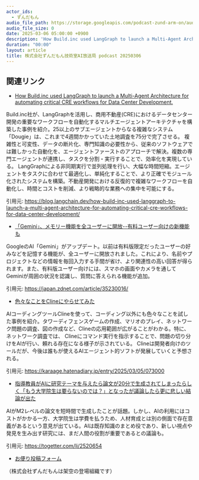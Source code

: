 ```yaml
---
actor_ids:
  - ずんだもん
audio_file_path: https://storage.googleapis.com/podcast-zund-arm-on/audio/株式会社ずんだもん技術室AI放送局_podcast_20250306.mp3
audio_file_size: 0
date: 2025-03-06 05:00:00 +0900
description: 'How Build.inc used LangGraph to launch a Multi-Agent Architecture for automating critical CRE workflows for Data Center Development.、「Gemini」、メモリー機能を全ユーザーに開放--有料ユーザー向けの新機能も、色々なことをClineにやらせてみた、指導教員がAIに研究テーマを与えたら論文が20分で生成されてしまったらしく「もう大学院生は要らないのでは？」となったが議論したら更に悲しい結論が出た'
duration: "00:00"
layout: article
title: 株式会社ずんだもん技術室AI放送局 podcast 20250306
---
```


## 関連リンク


- [How Build.inc used LangGraph to launch a Multi-Agent Architecture for automating critical CRE workflows for Data Center Development.](https://blog.langchain.dev/how-build-inc-used-langgraph-to-launch-a-multi-agent-architecture-for-automating-critical-cre-workflows-for-data-center-development/)  


Build.inc社が、LangGraphを活用し、商用不動産(CRE)におけるデータセンター開発の重要なワークフローを自動化するマルチエージェントアーキテクチャを構築した事例を紹介。25以上のサブエージェントからなる複雑なシステム「Dougie」は、これまで4週間かかっていた土地調査を75分で完了させる。
複雑性と可変性、データの断片化、専門知識の必要性から、従来のソフトウェアでは難しかった自動化を、エージェントファーストのアプローチで解決。複数の専門エージェントが連携し、タスクを分割・実行することで、効率化を実現している。
LangGraphによる非同期実行で並列処理を行い、大幅な時間短縮。エージェントをタスクに合わせて最適化し、単純化することで、より正確でモジュール化されたシステムを構築。不動産開発における反復的で複雑なワークフローを自動化し、時間とコストを削減、より戦略的な業務への集中を可能にする。


引用元: https://blog.langchain.dev/how-build-inc-used-langgraph-to-launch-a-multi-agent-architecture-for-automating-critical-cre-workflows-for-data-center-development/


- [「Gemini」、メモリー機能を全ユーザーに開放--有料ユーザー向けの新機能も](https://japan.zdnet.com/article/35230016/)  


GoogleのAI「Gemini」がアップデート。以前は有料版限定だったユーザーの好みなどを記憶する機能が、全ユーザーに開放されました。これにより、名前やプロジェクトなどの情報を毎回入力する手間が省け、より関連性の高い回答が得られます。また、有料版ユーザー向けには、スマホの画面やカメラを通してGeminiが周囲の状況を認識し、質問に答えられる機能が追加。


引用元: https://japan.zdnet.com/article/35230016/


- [色々なことをClineにやらせてみた](https://karaage.hatenadiary.jp/entry/2025/03/05/073000)  


AIコーディングツールClineを使って、コーディング以外にも色々なことを試した事例を紹介。タワーディフェンスゲームの作成、マリオのプレイ、ネットワーク問題の調査、図の作成など、Clineの応用範囲が広がることがわかる。特に、ネットワーク調査では、 Clineにコマンド実行を指示することで、問題の切り分けをAIが行い、頼れる存在になる様子が示されている。 Clineは開発者向けのツールだが、今後は誰もが使えるAIエージェント的ソフトが発展していくと予想される。


引用元: https://karaage.hatenadiary.jp/entry/2025/03/05/073000


- [指導教員がAIに研究テーマを与えたら論文が20分で生成されてしまったらしく「もう大学院生は要らないのでは？」となったが議論したら更に悲しい結論が出た](https://togetter.com/li/2520654)  


AIがM2レベルの論文を短時間で生成したことが話題。しかし、AIの利用にはコストがかかる一方、大学院生は学費を払うため、人材育成とは別の側面で存在意義があるという意見が出ている。AIは既存知識のまとめ役であり、新しい視点や発見を生み出す研究には、まだ人間の役割が重要であるとの議論も。


引用元: https://togetter.com/li/2520654



- [お便り投稿フォーム](https://forms.gle/ffg4JTfqdiqK62qf9)

（株式会社ずんだもんは架空の登場組織です）
